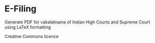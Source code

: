 # E-Filing
Generate PDF for vakalatnama of Indian High Courts and Supreme Court using LaTeX formatting

Creative Commons licence
